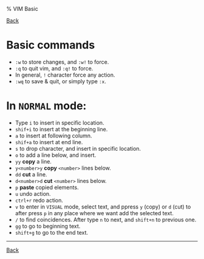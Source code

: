 % VIM Basic 

[Back](index.md)

# Basic commands
- `:w` to store changes, and `:w!` to force.
- `:q` to quit vim, and `:q!` to force.
- In general, `!` character force any action.
- `:wq` to save & quit, or simply type `:x`.


# In `NORMAL` mode:
- Type `i` to insert in specific location.
- `shif+i` to insert at the beginning line.
- `a` to insert at following column.
- `shif+a` to insert at end line.
- `s` to drop character, and insert in specific location.
- `o` to add a line below, and insert.
- `yy` **copy** a line.
- `y<number>y` **copy** `<number>` lines below.
- `dd` **cut** a line.
- `d<number>d` **cut** `<number>` lines below.
- `p` **paste** copied elements.
- `u` undo action.
- `ctrl+r` redo action.
- `v` to enter in `VISUAL` mode, select text, and ppress `y` (copy) or `d` (cut) to after press `p` in any place where we want add the selected text.
- `/` to find coincidences. After type `n` to next, and `shift+n` to previous one.
- `gg` to go to beginning text.
- `shift+g` to go to the end text.

---
[Back](index.md)
